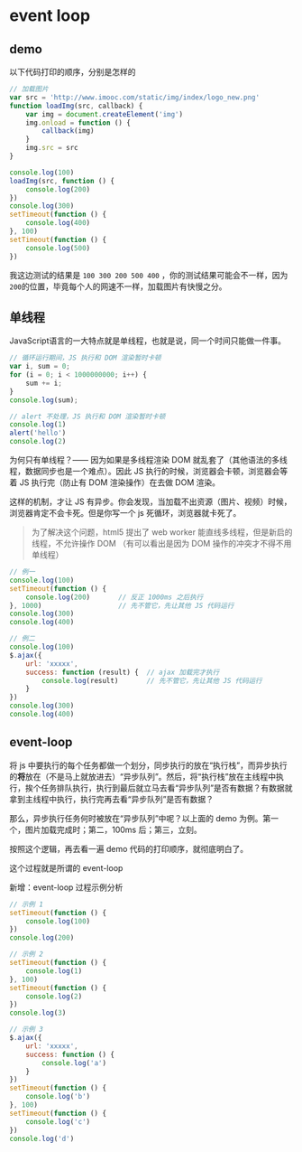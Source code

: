# event loop

## demo

以下代码打印的顺序，分别是怎样的

```js
// 加载图片
var src = 'http://www.imooc.com/static/img/index/logo_new.png'
function loadImg(src, callback) {
    var img = document.createElement('img')
    img.onload = function () {
        callback(img)
    }
    img.src = src
}

console.log(100)
loadImg(src, function () {
    console.log(200)
})
console.log(300)
setTimeout(function () {
    console.log(400)
}, 100)
setTimeout(function () {
    console.log(500)
})
```

我这边测试的结果是 `100 300 200 500 400` ，你的测试结果可能会不一样，因为`200`的位置，毕竟每个人的网速不一样，加载图片有快慢之分。

## 单线程

JavaScript语言的一大特点就是单线程，也就是说，同一个时间只能做一件事。

```js
// 循环运行期间，JS 执行和 DOM 渲染暂时卡顿
var i, sum = 0;
for (i = 0; i < 1000000000; i++) {
    sum += i;
}
console.log(sum);

// alert 不处理，JS 执行和 DOM 渲染暂时卡顿
console.log(1)
alert('hello')
console.log(2)
```

为何只有单线程？—— 因为如果是多线程渲染 DOM 就乱套了（其他语法的多线程，数据同步也是一个难点）。因此 JS 执行的时候，浏览器会卡顿，浏览器会等着 JS 执行完（防止有 DOM 渲染操作）在去做 DOM 渲染。

这样的机制，才让 JS 有异步。你会发现，当加载不出资源（图片、视频）时候，浏览器肯定不会卡死。但是你写一个 js 死循环，浏览器就卡死了。

> 为了解决这个问题，html5 提出了 web worker 能直线多线程，但是新启的线程，不允许操作 DOM （有可以看出是因为 DOM 操作的冲突才不得不用单线程）

```js
// 例一
console.log(100)
setTimeout(function () {
    console.log(200)       // 反正 1000ms 之后执行
}, 1000)                   // 先不管它，先让其他 JS 代码运行
console.log(300)
console.log(400)

// 例二
console.log(100)
$.ajax({
    url: 'xxxxx',
    success: function (result) {  // ajax 加载完才执行
        console.log(result)       // 先不管它，先让其他 JS 代码运行
    }
})
console.log(300)
console.log(400)
```

## event-loop

将 js 中要执行的每个任务都做一个划分，同步执行的放在“执行栈”，而异步执行的**将**放在（不是马上就放进去）“异步队列”。然后，将“执行栈”放在主线程中执行，挨个任务排队执行，执行到最后就立马去看“异步队列”是否有数据？有数据就拿到主线程中执行，执行完再去看“异步队列”是否有数据？

那么，异步执行任务何时被放在“异步队列”中呢？以上面的 demo 为例。第一个，图片加载完成时；第二，100ms 后；第三，立刻。

按照这个逻辑，再去看一遍 demo 代码的打印顺序，就彻底明白了。

这个过程就是所谓的 event-loop

新增：event-loop 过程示例分析

```js
// 示例 1
setTimeout(function () {
    console.log(100)
})
console.log(200)

// 示例 2
setTimeout(function () {
    console.log(1)
}, 100)
setTimeout(function () {
    console.log(2)
})
console.log(3)

// 示例 3
$.ajax({
    url: 'xxxxx',
    success: function () {
        console.log('a')
    }
})
setTimeout(function () {
    console.log('b')
}, 100)
setTimeout(function () {
    console.log('c')
})
console.log('d')
```
